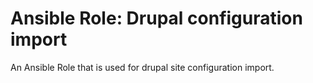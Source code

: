 # Ansible Role: Drupal configuration import

An Ansible Role that is used for drupal site configuration import.
